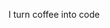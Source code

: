 I turn coffee into code

<!---
rasmusvelling/rasmusvelling is a ✨ special ✨ repository because its `README.md` (this file) appears on your GitHub profile.
You can click the Preview link to take a look at your changes.
--->
